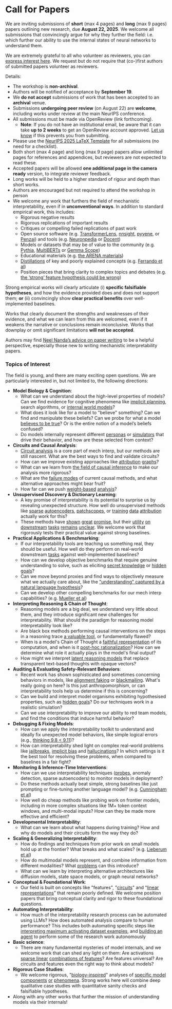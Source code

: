 # Call for Papers
We are inviting submissions of **short** (max 4 pages) and **long** (max 9 pages) papers outlining new research, due **August 22, 2025**. We welcome all submissions that convincingly argue for why they further the field: i.e. which further our ability to use the internal states of neural networks to understand them. 

We are extremely grateful to all who volunteer as reviewers, you can [express interest here](https://www.google.com/url?q=https://docs.google.com/forms/d/e/1FAIpQLSdiw1SJllzoTz_nqzDTzTOGb9DV3W_truQyh-WvYj_QGIi7Mg/viewform?usp%3Ddialog&sa=D&source=editors&ust=1752896423563066&usg=AOvVaw2PioKAEp8lxzdPo4H4ZEwU). We request but do not require that (co-)first authors of submitted papers volunteer as reviewers. 

Details: 
* The workshop is **non-archival**.
* Authors will be notified of acceptance by **September 19**.
* We **do not accept** submissions of work that has been accepted to an **archival** venue.
* Submissions **undergoing peer review** (on August 22) are **welcome**, including works under review at the main NeurIPS conference.
* All submissions must be made via OpenReview (link forthcoming).
  * **Note**: If you do not have an institutional email, be aware that it can take **up to 2 weeks** to get an OpenReview account approved. [Let us know](mailto:neurips2025@mechinterpworkshop.com) if this prevents you from submitting.
* Please use the [NeurIPS 2025 LaTeX Template](https://www.google.com/url?q=https://media.neurips.cc/Conferences/NeurIPS2025/Styles.zip&sa=D&source=editors&ust=1752896423564769&usg=AOvVaw2MvWe2gbf1FxXeuMG1AYp2) for all submissions (no need for a checklist).
* Both short (max 4 page) and long (max 9 page) papers allow unlimited pages for references and appendices, but reviewers are not expected to read these.
* Accepted papers will be allowed **one additional page in the camera ready** version, to integrate reviewer feedback.
* Long works will be held to a higher standard of rigour and depth than short works.
* Authors are encouraged but not required to attend the workshop in person
* We welcome any work that furthers the field of mechanistic interpretability, even if in **unconventional ways**. In addition to standard empirical work, this includes:
  * Rigorous negative results
  * Rigorous replications of important results
  * Critiques or compelling failed replications of past work
  * Open source software (e.g. [TransformerLens](https://www.google.com/url?q=https://github.com/neelnanda-io/TransformerLens&sa=D&source=editors&ust=1752896423566443&usg=AOvVaw1LA1Swze1Bvd0IMV2D8CNY), [nnsight](https://www.google.com/url?q=https://github.com/ndif-team/nnsight&sa=D&source=editors&ust=1752896423566547&usg=AOvVaw3lTMYkcy9njDxZaMs8Acw6), [pyvene](https://www.google.com/url?q=https://github.com/stanfordnlp/pyvene/tree/main/pyvene/models/mlp&sa=D&source=editors&ust=1752896423566654&usg=AOvVaw2yZGWI0-Ics_NSXBFBrHj3), or [Penzai](https://www.google.com/url?q=https://github.com/google-deepmind/penzai&sa=D&source=editors&ust=1752896423566767&usg=AOvVaw3WNM5NEb24ZIHDWgHCyaHX)) and tools (e.g. [Neuronpedia](https://www.google.com/url?q=http://neuronpedia.org&sa=D&source=editors&ust=1752896423566884&usg=AOvVaw1lEWCLUFsvuMVP9IbyCqxH) or [Docent](https://www.google.com/url?q=https://transluce.org/introducing-docent&sa=D&source=editors&ust=1752896423567002&usg=AOvVaw3mZZsYtiUr0isiufC5eZZ4))
  * Models or datasets that may be of value to the community (e.g. [Pythia](https://www.google.com/url?q=https://arxiv.org/abs/2304.01373&sa=D&source=editors&ust=1752896423567194&usg=AOvVaw2PIuXAu6ezrVxpxO-C2Ei3), [MultiBERTs](https://www.google.com/url?q=https://arxiv.org/abs/2106.16163&sa=D&source=editors&ust=1752896423567278&usg=AOvVaw3BymSiXb4ZXjZPh8iDuD2Y) or [Gemma Scope](https://www.google.com/url?q=https://arxiv.org/abs/2408.05147&sa=D&source=editors&ust=1752896423567362&usg=AOvVaw1KhLGVRIAxzPEB2ggmnIwN))
  * Educational materials (e.g. [the ARENA materials](https://www.google.com/url?q=https://arena3-chapter1-transformer-interp.streamlit.app/&sa=D&source=editors&ust=1752896423567551&usg=AOvVaw2amnCoVQtgG4NNjZ1xWmWR))
  * [Distillations](https://www.google.com/url?q=https://distill.pub/2017/research-debt/&sa=D&source=editors&ust=1752896423567734&usg=AOvVaw34J3caVcTaKFlXOTRr1Usm) of key and poorly explained concepts (e.g. [Ferrando et al](https://www.google.com/url?q=https://arxiv.org/abs/2405.00208&sa=D&source=editors&ust=1752896423567951&usg=AOvVaw2i5RAjS6PDB9erizLkjo7K))
  * Position pieces that bring clarity to complex topics and debates (e.g. [the ‘strong’ feature hypothesis could be wrong](https://www.google.com/url?q=https://www.alignmentforum.org/posts/tojtPCCRpKLSHBdpn/the-strong-feature-hypothesis-could-be-wrong&sa=D&source=editors&ust=1752896423568264&usg=AOvVaw1YBxHFXPBb02vfXGCHAvW7))

Strong empirical works will clearly articulate (i) **specific falsifiable hypotheses**, and how the evidence provided does and does not support them; **or** (ii) convincingly show **clear practical benefits** over well-implemented baselines. 

Works that clearly document the strengths and weaknesses of their evidence, and what we can learn from this are welcomed, even if it weakens the narrative or conclusions remain inconclusive. Works that downplay or omit significant limitations **will not be accepted**. 

Authors may find [Neel Nanda’s advice on paper writing](https://www.google.com/url?q=https://www.alignmentforum.org/posts/eJGptPbbFPZGLpjsp/highly-opinionated-advice-on-how-to-write-ml-papers&sa=D&source=editors&ust=1752896423569393&usg=AOvVaw0kHNoeL19boDOxatnzcMNh) to be a helpful perspective, especially those new to writing mechanistic interpretability papers. 
### Topics of Interest
The field is young, and there are many exciting open questions. We are particularly interested in, but not limited to, the following directions: 
* **Model Biology & Cognition**:
  * What can we understand about the high-level properties of models? Can we find evidence for cognitive phenomena like [implicit planning](https://www.google.com/url?q=https://transformer-circuits.pub/2025/attribution-graphs/biology.html%23dives-poems&sa=D&source=editors&ust=1752896423570346&usg=AOvVaw3gE8Ch_cTz-RF2aL8fE67E), search algorithms, or [internal world models](https://www.google.com/url?q=https://arxiv.org/abs/2210.13382&sa=D&source=editors&ust=1752896423570479&usg=AOvVaw31ucOG_0tMechV8funTO0f)?
  * What does it look like for a model to "believe" something? Can we find and manipulate these beliefs? Can we probe for what a model [believes to be true](https://www.google.com/url?q=https://arxiv.org/abs/2310.06824&sa=D&source=editors&ust=1752896423570844&usg=AOvVaw31j9_2Qe81ZrRGqyaehdfs)? Or is the entire notion of a model’s beliefs confused?
  * Do models internally represent different [personas](https://www.google.com/url?q=https://arxiv.org/abs/2406.12094&sa=D&source=editors&ust=1752896423571103&usg=AOvVaw0zFNzboQB6p0htfJ1tMj6Y) or [simulators](https://www.google.com/url?q=https://www.nature.com/articles/s41586-023-06647-8&sa=D&source=editors&ust=1752896423571209&usg=AOvVaw0Bd37bL82s1m84mRc1xQhE) that drive their behavior, and how are these selected from context?
* **Circuits and Causal Analysis**:
  * [Circuit analysis](https://www.google.com/url?q=https://distill.pub/2020/circuits/zoom-in/&sa=D&source=editors&ust=1752896423571518&usg=AOvVaw2QrCuaIRdXBHLKX10Yys3A) is a core part of mech interp, but our methods are still nascent. What are the best ways to find and validate circuits?
  * How can we improve existing approaches like [attribution](https://www.google.com/url?q=https://arxiv.org/abs/2406.11944&sa=D&source=editors&ust=1752896423571845&usg=AOvVaw15j8QW59GY4KlFcpLpI2Pq) [graphs](https://www.google.com/url?q=https://transformer-circuits.pub/2025/attribution-graphs/methods.html&sa=D&source=editors&ust=1752896423571950&usg=AOvVaw2bWJvom4kcbpMGNWpRthWr)?
  * What can we learn from [the field of causal inference](https://www.google.com/url?q=https://arxiv.org/abs/2407.04690&sa=D&source=editors&ust=1752896423572123&usg=AOvVaw3Mi2H1tNxwLyv8qU_tDjkx) to make our analysis more rigorous?
  * What are the [failure modes](https://www.google.com/url?q=https://arxiv.org/abs/2307.15771&sa=D&source=editors&ust=1752896423572311&usg=AOvVaw1TBccZWOiSB1vZ6uPWhAGg) of current causal methods, and what alternative approaches might bear fruit?
  * How far can we push [weight-based](https://www.google.com/url?q=https://arxiv.org/abs/2301.05217&sa=D&source=editors&ust=1752896423572546&usg=AOvVaw0AF4LMmHKd_YLpzvCR289H) [analysis](https://www.google.com/url?q=https://arxiv.org/abs/2410.08417&sa=D&source=editors&ust=1752896423572641&usg=AOvVaw0CyyjRU_Ju167CjTjGAiuf)?
* **Unsupervised Discovery & Dictionary Learning**:
  * A key promise of interpretability is its potential to surprise us by revealing unexpected structure. How well do unsupervised methods like [sparse](https://www.google.com/url?q=https://arxiv.org/abs/2103.15949&sa=D&source=editors&ust=1752896423573096&usg=AOvVaw02i8eaj34VUf4NP9l39NQU) [autoencoders](https://www.google.com/url?q=https://transformer-circuits.pub/2023/monosemantic-features&sa=D&source=editors&ust=1752896423573222&usg=AOvVaw3IBFvgpeQeoJd2TseJMcB2), [patch](https://www.google.com/url?q=https://arxiv.org/abs/2401.06102&sa=D&source=editors&ust=1752896423573306&usg=AOvVaw0S9S5St-wsCeVQu0yNSrjI)[scopes](https://www.google.com/url?q=https://arxiv.org/abs/2403.10949v2&sa=D&source=editors&ust=1752896423573364&usg=AOvVaw1DW2YfT06LsKUcGPbu4EQj), or [training](https://www.google.com/url?q=https://proceedings.mlr.press/v70/koh17a?ref%3Dhttps://githubhelp.com&sa=D&source=editors&ust=1752896423573461&usg=AOvVaw1FXAdENrqqH3s6J0NdSJWM) [data](https://www.google.com/url?q=https://arxiv.org/abs/2308.03296&sa=D&source=editors&ust=1752896423573548&usg=AOvVaw3af3ikrlIYlOrV0mVy_dmg) [attribution](https://www.google.com/url?q=https://arxiv.org/abs/2205.11482&sa=D&source=editors&ust=1752896423573640&usg=AOvVaw2WZttnx6IAr3fDwwL78iQM) actually work for this?
  * These methods have [shown](https://www.google.com/url?q=https://transformer-circuits.pub/2024/scaling-monosemanticity/index.html&sa=D&source=editors&ust=1752896423573849&usg=AOvVaw0SoGPFMntYlROqrEaH6Ocy) [great](https://www.google.com/url?q=https://transformer-circuits.pub/2025/attribution-graphs/biology.html&sa=D&source=editors&ust=1752896423573957&usg=AOvVaw2RSe8TZ8IF1ky0SvRCpiYx) [promise](https://www.google.com/url?q=https://arxiv.org/abs/2503.10965&sa=D&source=editors&ust=1752896423574029&usg=AOvVaw209eYojZoj-nlBCpxAIQJk), but their [utility](https://www.google.com/url?q=https://arxiv.org/abs/2502.16681&sa=D&source=editors&ust=1752896423574116&usg=AOvVaw1KDQ4ZNo0s5n0WoIX1kPFZ) [on](https://www.google.com/url?q=https://www.tilderesearch.com/blog/sieve&sa=D&source=editors&ust=1752896423574189&usg=AOvVaw1zKuWbtnSqucqvlyD6-sj1) [downstream](https://www.google.com/url?q=https://arxiv.org/abs/2501.17148&sa=D&source=editors&ust=1752896423574268&usg=AOvVaw1vm1N3iqSjHNHi4LS_dyCe) [tasks](https://www.google.com/url?q=https://transformer-circuits.pub/2024/features-as-classifiers/index.html&sa=D&source=editors&ust=1752896423574376&usg=AOvVaw2tRqM0teVVAyyh0APO5VyM) [remains](https://www.google.com/url?q=https://arxiv.org/abs/2502.04382&sa=D&source=editors&ust=1752896423574462&usg=AOvVaw1TlkDqTiqx0fl54cEGUkq3) [unclear](https://www.google.com/url?q=https://www.alignmentforum.org/posts/4uXCAJNuPKtKBsi28/negative-results-for-saes-on-downstream-tasks&sa=D&source=editors&ust=1752896423574628&usg=AOvVaw3nAGfryky3zV0Pp4sA_6_k). We welcome work that rigorously tests their practical value against strong baselines.
* **Practical Applications & Benchmarking**:
  * If our interpretability tools are teaching us something real, they should be useful. How well do they perform on real-world downstream [tasks](https://www.google.com/url?q=https://www.lesswrong.com/posts/wGRnzCFcowRCrpX4Y/downstream-applications-as-validation-of-interpretability&sa=D&source=editors&ust=1752896423575231&usg=AOvVaw1ka_druGSDtqGK9ucrq0Sf) against well-implemented baselines?
  * How can we develop objective benchmarks that require genuine understanding to solve, such as eliciting [secret knowledge](https://www.google.com/url?q=https://arxiv.org/abs/2505.14352&sa=D&source=editors&ust=1752896423575510&usg=AOvVaw3K6qJZ1s2wzWYFqwBKurnP) or [hidden goals](https://www.google.com/url?q=https://arxiv.org/abs/2503.10965&sa=D&source=editors&ust=1752896423575637&usg=AOvVaw0_ut58rbGfp27LnsqXpdJH)?
  * Can we move beyond proxies and find ways to objectively measure what we actually care about, like the ["understanding" captured by a natural language hypothesis](https://www.google.com/url?q=https://arxiv.org/abs/2502.04382&sa=D&source=editors&ust=1752896423575914&usg=AOvVaw1nTBuDHFuFYwS35OeFdVsK)?
  * Can we develop other compelling benchmarks for our mech interp capabilities? (e.g. [Mueller et al](https://www.google.com/url?q=https://arxiv.org/abs/2504.13151&sa=D&source=editors&ust=1752896423576130&usg=AOvVaw1zaVyU8RG9Y2xWu1z3xGPZ))
* **Interpreting Reasoning & Chain of Thought**:
  * Reasoning models are a big deal, we understand very little about them, and they introduce significant new challenges for interpretability. What should the paradigm for reasoning model interpretability look like?
  * Are black box methods performing causal interventions on the steps in a reasoning trace [a valuable tool](https://www.google.com/url?q=https://arxiv.org/abs/2506.19143&sa=D&source=editors&ust=1752896423576728&usg=AOvVaw12kLnvfmY-6lJYA0ILqH2W), or fundamentally flawed?
  * When is a model's Chain of Thought a [faithful representation](https://www.google.com/url?q=https://arxiv.org/abs/2305.04388&sa=D&source=editors&ust=1752896423576932&usg=AOvVaw1izpw_U_J-is42iuUfnRtC) of its computation, and when is it [post-hoc rationalization](https://www.google.com/url?q=https://arxiv.org/abs/2503.08679&sa=D&source=editors&ust=1752896423577065&usg=AOvVaw0lUS6Snn4Z__mFwBzz8HFV)? How can we determine what role it actually plays in the model's final output?
  * How might we interpret [latent reasoning models](https://www.google.com/url?q=https://arxiv.org/abs/2412.06769&sa=D&source=editors&ust=1752896423577316&usg=AOvVaw0K7dEnTzcpaDEeNPwQyPaN) that replace transparent text-based thoughts with opaque vectors?
* **Auditing & Evaluating Safety-Relevant Behaviors**:
  * Recent work has shown sophisticated and sometimes concerning behaviors in models, like [alignment faking](https://www.google.com/url?q=https://arxiv.org/abs/2412.14093&sa=D&source=editors&ust=1752896423577765&usg=AOvVaw0t07GdGwhQxERWcUuVkWpH) or [blackmailing](https://www.google.com/url?q=https://www.anthropic.com/research/agentic-misalignment&sa=D&source=editors&ust=1752896423577872&usg=AOvVaw3c7TxgOl_RYvTBObwQS0Iq). What's really going on here? Is this just anthropomorphism, or can interpretability tools help us determine if this is concerning?
  * Can we build and interpret model organisms exhibiting hypothesised properties, such as [hidden goals](https://www.google.com/url?q=https://arxiv.org/abs/2503.10965&sa=D&source=editors&ust=1752896423578229&usg=AOvVaw3aXKUzcTms9Bq2q3xm5ofk)? Do our techniques work in a realistic simulation?
  * Can we use interpretability to improve our ability to red team models, and find the conditions that induce harmful behavior?
* **Debugging & Fixing Models**:
  * How can we apply the interpretability toolkit to understand and ideally fix unexpected model behaviors, like simple logical errors (e.g., [thinking 9.8 < 9.11](https://www.google.com/url?q=https://transluce.org/observability-interface&sa=D&source=editors&ust=1752896423578833&usg=AOvVaw1GC9aYnV0rrf_p8xa761og))?
  * How can interpretability shed light on complex real-world problems like [jailbreaks](https://www.google.com/url?q=https://transformer-circuits.pub/2025/attribution-graphs/biology.html%23dives-jailbreak&sa=D&source=editors&ust=1752896423579082&usg=AOvVaw2dxZBv3QMzO8Bh7B__Pa43), [implicit bias](https://www.google.com/url?q=https://arxiv.org/abs/2506.10922&sa=D&source=editors&ust=1752896423579182&usg=AOvVaw3jGDWy3NPHpXk4dxIZWTbc) and [hallucinations](https://www.google.com/url?q=https://arxiv.org/abs/2411.14257&sa=D&source=editors&ust=1752896423579270&usg=AOvVaw2icjSbx13OizBer00-YlTa)? In which settings is it the best tool for resolving these problems, when compared to baselines in a fair fight?
* **Monitoring & Inference-Time Interventions**:
  * How can we use interpretability techniques ([probes](https://www.google.com/url?q=https://arxiv.org/abs/2102.12452&sa=D&source=editors&ust=1752896423579667&usg=AOvVaw0JU7juuz1Z3yH7jkSJq9YV), anomaly detection, sparse autoencoders) to monitor models in deployment?
  * Do these methods actually beat simple, strong baselines like just prompting or fine-tuning another language model? (e.g. [Cunningham et al](https://www.google.com/url?q=https://alignment.anthropic.com/2025/cheap-monitors/&sa=D&source=editors&ust=1752896423580059&usg=AOvVaw1xBv81_SPnQF3PaO-vcOjE))
  * How well do cheap methods like probing work on frontier models, including in more complex situations like 1M+ token context windows, and multi-modal inputs? How can they be made more effective and efficient?
* **Developmental Interpretability**:
  * What can we learn about what happens during training? How and why do models and their circuits form the way they do?
* **Scaling & Generalizing Interpretability**:
  * How do findings and techniques from prior work on small models hold up at the frontier? What breaks and what scales? (e.g. [Lieberum et al](https://www.google.com/url?q=https://arxiv.org/abs/2307.09458&sa=D&source=editors&ust=1752896423581051&usg=AOvVaw1Qf05AcZgUEip6r62TEuLk))
  * How do multimodal models represent, and combine information from different modalities? What [problems](https://www.google.com/url?q=https://openreview.net/pdf?id%3DVUhRdZp8ke&sa=D&source=editors&ust=1752896423581316&usg=AOvVaw3s7BXX_3z-XQhG9y1eJYkO) can this introduce?
  * What can we learn by interpreting alternative architectures like diffusion models, state space models, or graph neural networks?
* **Conceptual & Foundational Work**:
  * Our field is built on concepts like "features", "[circuits](https://www.google.com/url?q=https://distill.pub/2020/circuits/zoom-in/&sa=D&source=editors&ust=1752896423581792&usg=AOvVaw2J2VRTYXzBsND0dYZo7RTQ)" and “[linear representations](https://www.google.com/url?q=https://transformer-circuits.pub/2024/july-update/index.html%23linear-representations&sa=D&source=editors&ust=1752896423581939&usg=AOvVaw0YcN7KFcAujsfQH4_wZ7P-)” that remain poorly defined. We welcome position papers that bring conceptual clarity and rigor to these foundational questions.
* **Automating Interpretability**:
  * How much of the interpretability research process can be automated using LLMs? How does automated analysis compare to human performance? This includes both automating specific steps like [interpreting maximum activating dataset examples](https://www.google.com/url?q=https://openaipublic.blob.core.windows.net/neuron-explainer/paper/index.html&sa=D&source=editors&ust=1752896423582780&usg=AOvVaw0RtDgixgANSWYn09nFHizB), and [building an agent](https://www.google.com/url?q=https://arxiv.org/abs/2404.14394&sa=D&source=editors&ust=1752896423582899&usg=AOvVaw2I9Zs-6uwsZAiow4HWidqm) to perform some of the research work autonomously
* **Basic science**:
  * There are many fundamental mysteries of model internals, and we welcome work that can shed any light on them: Are activations [sparse linear](https://www.google.com/url?q=https://arxiv.org/abs/1601.03764&sa=D&source=editors&ust=1752896423583311&usg=AOvVaw33u1dwrvjctDbQunJ767CF) [combinations of features](https://www.google.com/url?q=https://transformer-circuits.pub/2022/toy_model/index.html&sa=D&source=editors&ust=1752896423583426&usg=AOvVaw3S6pCKzEUApSoeqyThcEd2)? Are features universal? Are circuits and features even the right way to think about models?
* **Rigorous Case Studies**:
  * We welcome rigorous, "[biology-inspired](https://www.google.com/url?q=https://distill.pub/2020/circuits/curve-circuits/&sa=D&source=editors&ust=1752896423583849&usg=AOvVaw22_Q4rji9L2dkyhxvrGDWb)" analyses of [specific model](https://www.google.com/url?q=https://arxiv.org/abs/2310.04625&sa=D&source=editors&ust=1752896423583946&usg=AOvVaw2cUznbKxmzinbzyrW2z9W-) [components](https://www.google.com/url?q=https://transformer-circuits.pub/2024/scaling-monosemanticity/index.html&sa=D&source=editors&ust=1752896423584060&usg=AOvVaw2ZFE2_4rKdEC6ruAGqN7sT) [or](https://www.google.com/url?q=https://arxiv.org/abs/2305.01610&sa=D&source=editors&ust=1752896423584139&usg=AOvVaw3_fcN_4FF-IxaizzukHNU_) [phenomena](https://www.google.com/url?q=https://arxiv.org/abs/2306.09346&sa=D&source=editors&ust=1752896423584212&usg=AOvVaw2-w2wHehGCd_Zz4CSCVMHn). Strong works here will combine deep qualitative case studies with quantitative sanity checks and falsifiable hypotheses.
* Along with any other works that further the mission of understanding models via their internals!